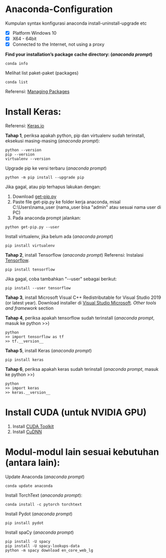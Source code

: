 # Anaconda-Configuration
Kumpulan syntax konfigurasi anaconda install-uninstall-upgrade etc
- [x] Platform Windows 10
- [x] X64 - 64bit
- [x] Connected to the Internet, not using a proxy

**Find your installation’s package cache directory: (*anaconda prompt*)**
~~~
conda info
~~~
Melihat list paket-paket (packages)
~~~
conda list
~~~
Referensi: [Managing Packages](https://docs.conda.io/projects/conda/en/latest/user-guide/tasks/manage-pkgs.html#viewing-a-list-of-installed-packages)

# **Install Keras:**
Referensi: [Keras.io](https://keras.io/) 

**Tahap 1**, periksa apakah python, pip dan virtualenv sudah terinstall, eksekusi masing-masing (*anaconda prompt*):
~~~
python --version
pip --version
virtualenv --version
~~~
Upgrade pip ke versi terbaru (*anaconda prompt*)
~~~
python -m pip install --upgrade pip
~~~
Jika gagal, atau pip terhapus lakukan dengan:
1. Download [get-pip.py](https://bootstrap.pypa.io/get-pip.py)
2. Paste file get-pip.py ke folder kerja anaconda, misal C:\Users\nama_user (nama_user bisa "admin" atau sesuai nama user di PC)
3. Pada anaconda prompt jalankan:
~~~
python get-pip.py --user
~~~

Install virtualenv, jika belum ada (*anaconda prompt*)
~~~
pip install virtualenv
~~~
**Tahap 2**, install Tensorflow (*anaconda prompt*)
Referensi: Instalasi [Tensorflow](https://www.tensorflow.org/install/pip).
~~~
pip install tensorflow
~~~
Jika gagal, coba tambahkan "--user" sebagai berikut:
~~~
pip install --user tensorflow
~~~

**Tahap 3**, install Microsoft Visual C++ Redistributable for Visual Studio 2019 (or latest year). Download installer di [Visual Studio Microsoft](https://visualstudio.microsoft.com/downloads/). *Other tools and framework* section

**Tahap 4**, periksa apakah tensorflow sudah terinstall (*anaconda prompt*, masuk ke python >>)
~~~
python
>> import tensorflow as tf
>> tf.__version__
~~~

**Tahap 5**, install Keras (*anaconda prompt*)
~~~
pip install keras
~~~

**Tahap 6**, periksa apakah keras sudah terinstall (*anaconda prompt*, masuk ke python >>)
~~~
python
>> import keras
>> keras.__version__
~~~

# Install CUDA (untuk NVIDIA GPU)

1. Install [CUDA Toolkit](https://developer.nvidia.com/cuda-downloads)
2. Install [CuDNN](https://docs.nvidia.com/deeplearning/sdk/cudnn-install/index.html)

# **Modul-modul lain sesuai kebutuhan (antara lain):**

Update Anaconda (*anaconda prompt*)
~~~
conda update anaconda
~~~
Install TorchText (*anaconda prompt*):
~~~
conda install -c pytorch torchtext
~~~
Install Pydot (*anaconda prompt*)
~~~
pip install pydot
~~~
Install spaCy (*anaconda prompt*)
~~~
pip install -U spacy
pip install -U spacy-lookups-data
python -m spacy download en_core_web_lg
~~~
